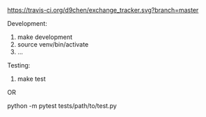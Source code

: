 https://travis-ci.org/d9chen/exchange_tracker.svg?branch=master

Development:

1. make development
2. source venv/bin/activate
3. ...

Testing:
1. make test

OR

python -m pytest tests/path/to/test.py
